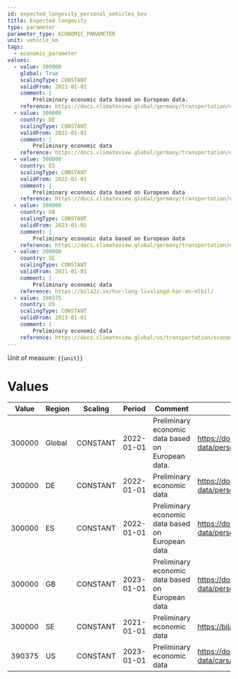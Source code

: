 ```yaml
---
id: expected_longevity_personal_vehicles_bev
title: Expected longevity
type: parameter
parameter_type: ECONOMIC_PARAMETER
unit: vehicle_km
tags:
  - economic_parameter
values:
  - value: 300000
    global: True
    scalingType: CONSTANT
    validFrom: 2022-01-01
    comment: |
        Preliminary economic data based on European data.
    reference: https://docs.climateview.global/germany/transportation/economic-data/personal-vehicles/
  - value: 300000
    country: DE
    scalingType: CONSTANT
    validFrom: 2022-01-01
    comment: |
        Preliminary economic data
    reference: https://docs.climateview.global/germany/transportation/economic-data/personal-vehicles/
  - value: 300000
    country: ES
    scalingType: CONSTANT
    validFrom: 2022-01-01
    comment: |
        Preliminary economic data based on European data
    reference: https://docs.climateview.global/germany/transportation/economic-data/personal-vehicles/
  - value: 300000
    country: GB
    scalingType: CONSTANT
    validFrom: 2023-01-01
    comment: |
        Preliminary economic data based on European data
    reference: https://docs.climateview.global/germany/transportation/economic-data/personal-vehicles/
  - value: 300000
    country: SE
    scalingType: CONSTANT
    validFrom: 2021-01-01
    comment: |
        Preliminary economic data
    reference: https://bila2z.se/hur-lang-livslangd-har-en-elbil/
  - value: 390375
    country: US
    scalingType: CONSTANT
    validFrom: 2023-01-01
    comment: |
        Preliminary economic data
    reference: https://docs.climateview.global/us/transportation/economic-data/cars/
---
```



Unit of measure: `{{unit}}`


# Values


| Value | Region | Scaling | Period | Comment | Reference |
|-------|--------|---------|--------|---------|-----------|
| 300000 | Global | CONSTANT | 2022-01-01 | Preliminary economic data based on European data. | https://docs.climateview.global/germany/transportation/economic-data/personal-vehicles/ |
| 300000 | DE | CONSTANT | 2022-01-01 | Preliminary economic data | https://docs.climateview.global/germany/transportation/economic-data/personal-vehicles/ |
| 300000 | ES | CONSTANT | 2022-01-01 | Preliminary economic data based on European data | https://docs.climateview.global/germany/transportation/economic-data/personal-vehicles/ |
| 300000 | GB | CONSTANT | 2023-01-01 | Preliminary economic data based on European data | https://docs.climateview.global/germany/transportation/economic-data/personal-vehicles/ |
| 300000 | SE | CONSTANT | 2021-01-01 | Preliminary economic data | https://bila2z.se/hur-lang-livslangd-har-en-elbil/ |
| 390375 | US | CONSTANT | 2023-01-01 | Preliminary economic data | https://docs.climateview.global/us/transportation/economic-data/cars/ |



